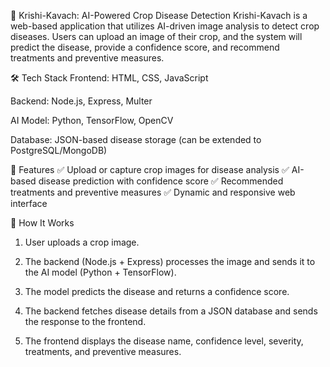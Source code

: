 🌾 Krishi-Kavach: AI-Powered Crop Disease Detection
Krishi-Kavach is a web-based application that utilizes AI-driven image analysis to detect crop diseases. Users can upload an image of their crop, and the system will predict the disease, provide a confidence score, and recommend treatments and preventive measures.

🛠️ Tech Stack
Frontend: HTML, CSS, JavaScript

Backend: Node.js, Express, Multer

AI Model: Python, TensorFlow, OpenCV

Database: JSON-based disease storage (can be extended to PostgreSQL/MongoDB)

🔹 Features
✅ Upload or capture crop images for disease analysis
✅ AI-based disease prediction with confidence score
✅ Recommended treatments and preventive measures
✅ Dynamic and responsive web interface

🚀 How It Works
1. User uploads a crop image.

2. The backend (Node.js + Express) processes the image and sends it to the AI model (Python + TensorFlow).

3. The model predicts the disease and returns a confidence score.

4. The backend fetches disease details from a JSON database and sends the response to the frontend.

5. The frontend displays the disease name, confidence level, severity, treatments, and preventive measures.

